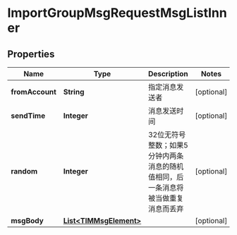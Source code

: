 

# ImportGroupMsgRequestMsgListInner


## Properties

| Name | Type | Description | Notes |
|------------ | ------------- | ------------- | -------------|
|**fromAccount** | **String** | 指定消息发送者 |  [optional] |
|**sendTime** | **Integer** | 消息发送时间 |  [optional] |
|**random** | **Integer** | 32位无符号整数；如果5分钟内两条消息的随机值相同，后一条消息将被当做重复消息而丢弃 |  [optional] |
|**msgBody** | [**List&lt;TIMMsgElement&gt;**](TIMMsgElement.md) |  |  [optional] |



